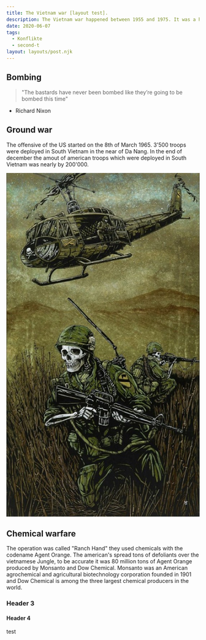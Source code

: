 ```yaml
---
title: The Vietnam war [layout test].
description: The Vietnam war happened between 1955 and 1975. It was a horrific scenario for all members of the war and for the civil population. 
date: 2020-06-07
tags:
  - Konflikte
  - second-t
layout: layouts/post.njk
---
```




## Bombing



> "The bastards have never been bombed like they’re going to be bombed this time"

- Richard Nixon




## Ground war

The offensive of the US started on the 8th of March 1965.
3'500 troops were deployed in South Vietnam in the near of Da Nang.
In the end of december the amout of american troops which were deployed in South Vietnam was nearly by 200'000.

![dfgfg](/img/1570290412_71718475_3100852099929071_1513491160226594816_n.jpg)


## Chemical warfare

The operation was called "Ranch Hand" they used chemicals with the codename Agent Orange.
The american's spread tons of defoliants over the vietnamese Jungle, to be accurate it was 80 million tons of Agent Orange produced by Monsanto and Dow Chemical. Monsanto was an American agrochemical and agricultural biotechnology corporation founded in 1901 and Dow Chemical is among the three largest chemical producers in the world.

### Header 3

#### Header 4



test
